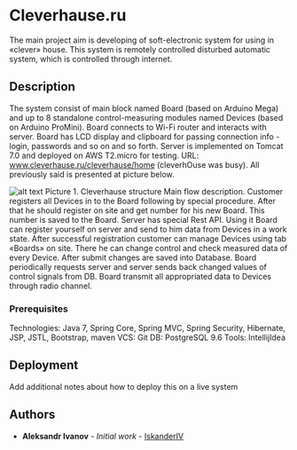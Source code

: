 # Cleverhause.ru

  The main project aim is developing of soft-electronic system for using in «clever» house. This system is remotely controlled disturbed automatic system, which is controlled through internet.

## Description

  The system consist of main block named Board (based on Arduino Mega) and up to 8 standalone control-measuring modules named Devices (based on Arduino ProMini). Board connects to Wi-Fi router and interacts with server. Board has LCD display and clipboard for passing connection info - login, passwords and so on and so forth. Server is implemented on Tomcat 7.0 and deployed on AWS T2.micro for testing. URL: www.cleverhause.ru/cleverhause/home (cleverhOuse was busy). All previously said is presented at picture below.
   
![alt text](https://user-images.githubusercontent.com/28635427/46251011-a89fa100-c458-11e8-8560-26471eadeb6c.jpg "Cleverhause structure")
Picture 1. Cleverhause structure
  Main flow description. Customer registers all Devices in to the Board following by special procedure. After that he should register on site and get number for his new Board. This number is saved to the Board. Server has special Rest API. Using it Board can register yourself on server and send to him data from Devices in a work state. After successful registration customer can manage Devices using tab «Boards» on site. There he can change control and check measured data of every Device. After submit changes are saved into Database. Board periodically requests server and server sends back changed values of control signals from DB. Board transmit all appropriated data to Devices through radio channel.



### Prerequisites

Technologies: Java 7, Spring Core, Spring MVC, Spring Security, Hibernate, JSP, JSTL, Bootstrap, maven
VCS: Git
DB: PostgreSQL 9.6
Tools: IntellijIdea

## Deployment

Add additional notes about how to deploy this on a live system

## Authors

* **Aleksandr Ivanov** - *Initial work* - [IskanderIV](https://github.com/IskanderIV)
